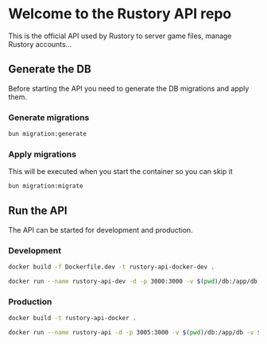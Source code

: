 # Welcome to the Rustory API repo

This is the official API used by Rustory to server game files, manage Rustory accounts...

## Generate the DB

Before starting the API you need to generate the DB migrations and apply them.

### Generate migrations

```sh
bun migration:generate
```

### Apply migrations

This will be executed when you start the container so you can skip it

```sh
bun migration:migrate
```

## Run the API

The API can be started for development and production.

### Development

```sh
docker build -f Dockerfile.dev -t rustory-api-docker-dev .
```

```sh
docker run --name rustory-api-dev -d -p 3000:3000 -v $(pwd)/db:/app/db -v $(pwd)/public:/app/public rustory-api-docker-dev
```

### Production

```sh
docker build -t rustory-api-docker .
```

```sh
docker run --name rustory-api -d -p 3005:3000 -v $(pwd)/db:/app/db -v $(pwd)/public:/app/public -v $(pwd)/src:/app/src rustory-api-docker
```
